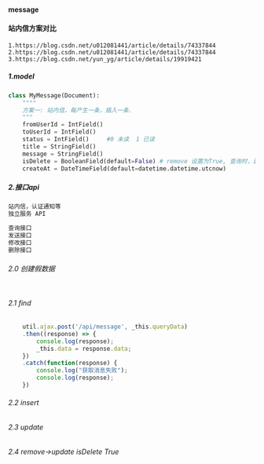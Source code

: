 #### message

#### 站内信方案对比
```
1.https://blog.csdn.net/u012081441/article/details/74337844
2.https://blog.csdn.net/u012081441/article/details/74337844
3.https://blog.csdn.net/yun_yg/article/details/19919421
```

##### 1.model
```python
class MyMessage(Document):  
    """"
    方案一: 站内信，每产生一条，插入一条.
    """
    fromUserId = IntField()
    toUserId = IntField()
    status = IntField()     #0 未读  1 已读
    title = StringField()
    message = StringField()
    isDelete = BooleanField(default=False) # remove 设置为True, 查询时，isDelete=False.
    createAt = DateTimeField(default=datetime.datetime.utcnow)
```


##### 2.接口api
```python
站内信，认证通知等
独立服务 API  

查询接口
发送接口
修改接口
删除接口
```
###### 2.0 创建假数据
```sh

```
###### 2.1 find
```js
    util.ajax.post('/api/message', _this.queryData)
    .then((response) => {
        console.log(response);
        _this.data = response.data;
    })
    .catch(function(response) {
        console.log("获取消息失败");
        console.log(response);
    }) 
```
###### 2.2 insert
###### 2.3 update
###### 2.4 remove->update isDelete True